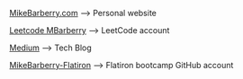 [MikeBarberry.com](https://mikebarberry.com) --> Personal website

[Leetcode MBarberry](https://leetcode.com/Mbarberry/) --> LeetCode account

[Medium](https://mikebarberry.medium.com/) --> Tech Blog

[MikeBarberry-Flatiron](https://github.com/MikeBarberry-Flatiron) --> Flatiron bootcamp GitHub account
 

